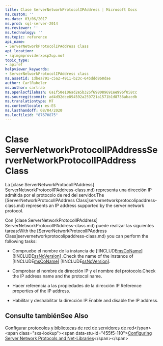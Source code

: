 ```yaml
---
title: Clase ServerNetworkProtocolIPAddress | Microsoft Docs
ms.custom: ''
ms.date: 03/06/2017
ms.prod: sql-server-2014
ms.reviewer: ''
ms.technology: ''
ms.topic: reference
api_name:
- ServerNetworkProtocolIPAddress Class
api_location:
- sqlmgmproviderxpsp2up.mof
topic_type:
- apiref
helpviewer_keywords:
- ServerNetworkProtocolIPAddress class
ms.assetid: 1dbea791-c5a2-4911-b23c-64bddd860dae
author: CarlRabeler
ms.author: carlrab
ms.openlocfilehash: 6a1f50e106ad2e5b326f698089691ee996f058cc
ms.sourcegitcommit: ad4d92dce894592a259721a1571b1d8736abacdb
ms.translationtype: MT
ms.contentlocale: es-ES
ms.lasthandoff: 08/04/2020
ms.locfileid: "87670875"
---
```

# <a name="servernetworkprotocolipaddress-class"></a><span data-ttu-id="455f5-102">Clase ServerNetworkProtocolIPAddress</span><span class="sxs-lookup"><span data-stu-id="455f5-102">ServerNetworkProtocolIPAddress Class</span></span>
  <span data-ttu-id="455f5-103">La [clase ServerNetworkProtocolIPAddress] ServerNetworkProtocolIPAddress-class.md) representa una dirección IP admitida por el protocolo de red del servidor.</span><span class="sxs-lookup"><span data-stu-id="455f5-103">The [ServerNetworkProtocolIPAddress Class]servernetworkprotocolipaddress-class.md) represents an IP address supported by the server network protocol.</span></span>  
  
 <span data-ttu-id="455f5-104">Con [clase ServerNetworkProtocolIPAddress] ServerNetworkProtocolIPAddress-class.md) puede realizar las siguientes tareas:</span><span class="sxs-lookup"><span data-stu-id="455f5-104">With the [ServerNetworkProtocolIPAddress Class]servernetworkprotocolipaddress-class.md) you can perform the following tasks:</span></span>  
  
-   <span data-ttu-id="455f5-105">Compruebe el nombre de la instancia de [!INCLUDE[msCoName](../../../includes/msconame-md.md)] [!INCLUDE[ssNoVersion](../../../includes/ssnoversion-md.md)] .</span><span class="sxs-lookup"><span data-stu-id="455f5-105">Check the name of the instance of [!INCLUDE[msCoName](../../../includes/msconame-md.md)] [!INCLUDE[ssNoVersion](../../../includes/ssnoversion-md.md)].</span></span>  
  
-   <span data-ttu-id="455f5-106">Comprobar el nombre de dirección IP y el nombre del protocolo.</span><span class="sxs-lookup"><span data-stu-id="455f5-106">Check the IP address name and the protocol name.</span></span>  
  
-   <span data-ttu-id="455f5-107">Hacer referencia a las propiedades de la dirección IP.</span><span class="sxs-lookup"><span data-stu-id="455f5-107">Reference properties of the IP address.</span></span>  
  
-   <span data-ttu-id="455f5-108">Habilitar y deshabilitar la dirección IP.</span><span class="sxs-lookup"><span data-stu-id="455f5-108">Enable and disable the IP address.</span></span>  
  
## <a name="see-also"></a><span data-ttu-id="455f5-109">Consulte también</span><span class="sxs-lookup"><span data-stu-id="455f5-109">See Also</span></span>  
 <span data-ttu-id="455f5-110">[Configurar protocolos y bibliotecas de red de servidores de red](https://msdn.microsoft.com/library/ms177485\(v=sql.100\).aspx)</span><span class="sxs-lookup"><span data-stu-id="455f5-110">[Configuring Server Network Protocols and Net-Libraries](https://msdn.microsoft.com/library/ms177485\(v=sql.100\).aspx)</span></span>  
  
  
